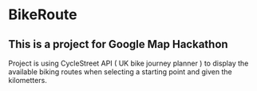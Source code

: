 # BikeRoute

## This is a project for Google Map Hackathon

Project is using CycleStreet API ( UK bike journey planner ) to display the available biking routes when selecting a starting point and given the kilometters.
